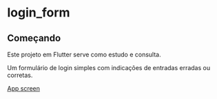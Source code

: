 # login_form

## Começando

Este projeto em Flutter serve como estudo e consulta.

Um formulário de login simples com indicações de entradas erradas ou corretas.

[App screen](http://assets\apps_img\app_home.png)


